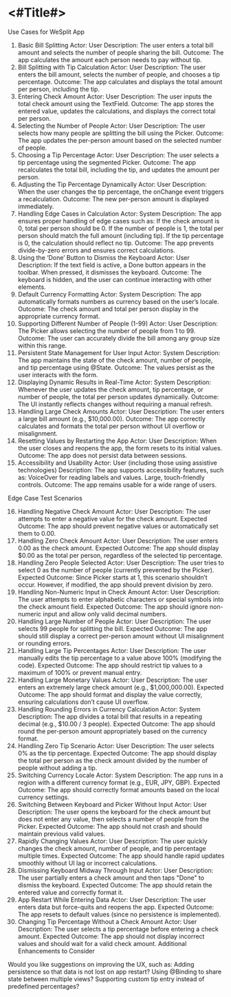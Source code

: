 #  <#Title#>

Use Cases for WeSplit App

1. Basic Bill Splitting
Actor: User
Description: The user enters a total bill amount and selects the number of people sharing the bill.
Outcome: The app calculates the amount each person needs to pay without tip.
2. Bill Splitting with Tip Calculation
Actor: User
Description: The user enters the bill amount, selects the number of people, and chooses a tip percentage.
Outcome: The app calculates and displays the total amount per person, including the tip.
3. Entering Check Amount
Actor: User
Description: The user inputs the total check amount using the TextField.
Outcome: The app stores the entered value, updates the calculations, and displays the correct total per person.
4. Selecting the Number of People
Actor: User
Description: The user selects how many people are splitting the bill using the Picker.
Outcome: The app updates the per-person amount based on the selected number of people.
5. Choosing a Tip Percentage
Actor: User
Description: The user selects a tip percentage using the segmented Picker.
Outcome: The app recalculates the total bill, including the tip, and updates the amount per person.
6. Adjusting the Tip Percentage Dynamically
Actor: User
Description: When the user changes the tip percentage, the onChange event triggers a recalculation.
Outcome: The new per-person amount is displayed immediately.
7. Handling Edge Cases in Calculation
Actor: System
Description: The app ensures proper handling of edge cases such as:
If the check amount is 0, total per person should be 0.
If the number of people is 1, the total per person should match the full amount (including tip).
If the tip percentage is 0, the calculation should reflect no tip.
Outcome: The app prevents divide-by-zero errors and ensures correct calculations.
8. Using the ‘Done’ Button to Dismiss the Keyboard
Actor: User
Description: If the text field is active, a Done button appears in the toolbar. When pressed, it dismisses the keyboard.
Outcome: The keyboard is hidden, and the user can continue interacting with other elements.
9. Default Currency Formatting
Actor: System
Description: The app automatically formats numbers as currency based on the user’s locale.
Outcome: The check amount and total per person display in the appropriate currency format.
10. Supporting Different Number of People (1-99)
Actor: User
Description: The Picker allows selecting the number of people from 1 to 99.
Outcome: The user can accurately divide the bill among any group size within this range.
11. Persistent State Management for User Input
Actor: System
Description: The app maintains the state of the check amount, number of people, and tip percentage using @State.
Outcome: The values persist as the user interacts with the form.
12. Displaying Dynamic Results in Real-Time
Actor: System
Description: Whenever the user updates the check amount, tip percentage, or number of people, the total per person updates dynamically.
Outcome: The UI instantly reflects changes without requiring a manual refresh.
13. Handling Large Check Amounts
Actor: User
Description: The user enters a large bill amount (e.g., $10,000.00).
Outcome: The app correctly calculates and formats the total per person without UI overflow or misalignment.
14. Resetting Values by Restarting the App
Actor: User
Description: When the user closes and reopens the app, the form resets to its initial values.
Outcome: The app does not persist data between sessions.
15. Accessibility and Usability
Actor: User (including those using assistive technologies)
Description: The app supports accessibility features, such as:
VoiceOver for reading labels and values.
Large, touch-friendly controls.
Outcome: The app remains usable for a wide range of users.

Edge Case Test Scenarios

16. Handling Negative Check Amount
Actor: User
Description: The user attempts to enter a negative value for the check amount.
Expected Outcome: The app should prevent negative values or automatically set them to 0.00.
17. Handling Zero Check Amount
Actor: User
Description: The user enters 0.00 as the check amount.
Expected Outcome: The app should display $0.00 as the total per person, regardless of the selected tip percentage.
18. Handling Zero People Selected
Actor: User
Description: The user tries to select 0 as the number of people (currently prevented by the Picker).
Expected Outcome: Since Picker starts at 1, this scenario shouldn’t occur. However, if modified, the app should prevent division by zero.
19. Handling Non-Numeric Input in Check Amount
Actor: User
Description: The user attempts to enter alphabetic characters or special symbols into the check amount field.
Expected Outcome: The app should ignore non-numeric input and allow only valid decimal numbers.
20. Handling Large Number of People
Actor: User
Description: The user selects 99 people for splitting the bill.
Expected Outcome: The app should still display a correct per-person amount without UI misalignment or rounding errors.
21. Handling Large Tip Percentages
Actor: User
Description: The user manually edits the tip percentage to a value above 100% (modifying the code).
Expected Outcome: The app should restrict tip values to a maximum of 100% or prevent manual entry.
22. Handling Large Monetary Values
Actor: User
Description: The user enters an extremely large check amount (e.g., $1,000,000.00).
Expected Outcome: The app should format and display the value correctly, ensuring calculations don’t cause UI overflow.
23. Handling Rounding Errors in Currency Calculation
Actor: System
Description: The app divides a total bill that results in a repeating decimal (e.g., $10.00 / 3 people).
Expected Outcome: The app should round the per-person amount appropriately based on the currency format.
24. Handling Zero Tip Scenario
Actor: User
Description: The user selects 0% as the tip percentage.
Expected Outcome: The app should display the total per person as the check amount divided by the number of people without adding a tip.
25. Switching Currency Locale
Actor: System
Description: The app runs in a region with a different currency format (e.g., EUR, JPY, GBP).
Expected Outcome: The app should correctly format amounts based on the local currency settings.
26. Switching Between Keyboard and Picker Without Input
Actor: User
Description: The user opens the keyboard for the check amount but does not enter any value, then selects a number of people from the Picker.
Expected Outcome: The app should not crash and should maintain previous valid values.
27. Rapidly Changing Values
Actor: User
Description: The user quickly changes the check amount, number of people, and tip percentage multiple times.
Expected Outcome: The app should handle rapid updates smoothly without UI lag or incorrect calculations.
28. Dismissing Keyboard Midway Through Input
Actor: User
Description: The user partially enters a check amount and then taps "Done" to dismiss the keyboard.
Expected Outcome: The app should retain the entered value and correctly format it.
29. App Restart While Entering Data
Actor: User
Description: The user enters data but force-quits and reopens the app.
Expected Outcome: The app resets to default values (since no persistence is implemented).
30. Changing Tip Percentage Without a Check Amount
Actor: User
Description: The user selects a tip percentage before entering a check amount.
Expected Outcome: The app should not display incorrect values and should wait for a valid check amount.
Additional Enhancements to Consider

Would you like suggestions on improving the UX, such as:
Adding persistence so that data is not lost on app restart?
Using @Binding to share state between multiple views?
Supporting custom tip entry instead of predefined percentages?
